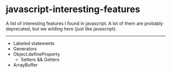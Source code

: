 # javascript-interesting-features
A list of interesting features I found in javascript. A lot of them are probably deprecated, but we wilding here (just like javascript).

-------

- Labeled statements
- Generators
- Object.defineProperty
  - Setters && Getters
- ArrayBuffer
